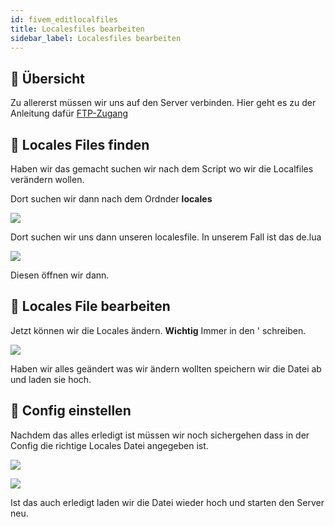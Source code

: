 ```yaml
---
id: fivem_editlocalfiles
title: Localesfiles bearbeiten
sidebar_label: Localesfiles bearbeiten
---
```


## 📔 Übersicht

Zu allererst müssen wir uns auf den Server verbinden.
Hier geht es zu der Anleitung dafür [FTP-Zugang](gameserver_ftpaccess.md)

## 📑 Locales Files finden
Haben wir das gemacht suchen wir nach dem Script wo wir die Localfiles verändern wollen.

Dort suchen wir dann nach dem Ordnder **locales**

![](https://screensaver01.zap-hosting.com/index.php/s/bJR3FfmmwTJLr6G/preview)

Dort suchen wir uns dann unseren localesfile. In unserem Fall ist das de.lua

![](https://screensaver01.zap-hosting.com/index.php/s/z4Wm5RxjAoST4YJ/preview)

Diesen öffnen wir dann.

## 📖 Locales File bearbeiten

Jetzt können wir die Locales ändern.
**Wichtig** Immer in den ' schreiben.

![](https://screensaver01.zap-hosting.com/index.php/s/iiwntGrL5fqfP4g/preview)

Haben wir alles geändert was wir ändern wollten speichern wir die Datei ab und laden sie hoch.

## 🔐 Config einstellen

Nachdem das alles erledigt ist müssen wir noch sichergehen dass in der Config die richtige Locales Datei angegeben ist.

![](https://screensaver01.zap-hosting.com/index.php/s/i7SLCBg3SGFYajR/preview)

![](https://screensaver01.zap-hosting.com/index.php/s/R5iXHnTpTY2SwLD/preview)

Ist das auch erledigt laden wir die Datei wieder hoch und starten den Server neu.
